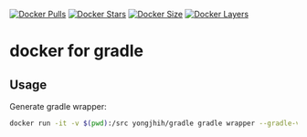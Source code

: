 [![Docker Pulls](https://img.shields.io/docker/pulls/yongjhih/gradle.svg)](https://hub.docker.com/r/yongjhih/gradle/)
[![Docker Stars](https://img.shields.io/docker/stars/yongjhih/gradle.svg)](https://hub.docker.com/r/yongjhih/gradle/)
[![Docker Size](https://img.shields.io/imagelayers/image-size/yongjhih/gradle/latest.svg)](https://imagelayers.io/?images=yongjhih/gradle:latest)
[![Docker Layers](https://img.shields.io/imagelayers/layers/yongjhih/gradle/latest.svg)](https://imagelayers.io/?images=yongjhih/gradle:latest)

# docker for gradle

## Usage

Generate gradle wrapper:

```sh
docker run -it -v $(pwd):/src yongjhih/gradle gradle wrapper --gradle-version 2.13
```
